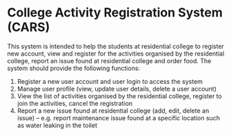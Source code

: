# College Activity Registration System (CARS)

This system is intended to help the students at residential college to register new account, view and register for the activities organised by the residential college, report an issue found at residential college and order food. The system should provide the following functions:

1. Register a new user account and user login to access the system
2. Manage user profile (view, update user details, delete a user account)
3. View the list of activities organised by the residential college, register to join the activities, cancel the registration
4. Report a new issue found at residential college (add, edit, delete an issue) – e.g. report maintenance issue found at a specific location such as water leaking in the toilet

